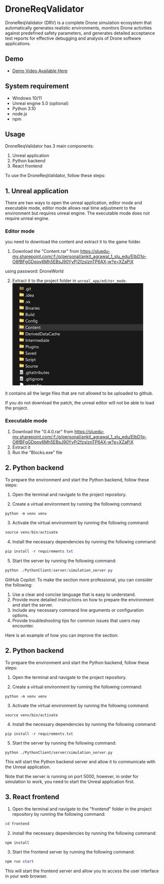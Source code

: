 # DroneReqValidator

DroneReqValidator (DRV) is a complete Drone simulation ecosystem that automatically generates realistic environments, monitors Drone activities against predefined safety parameters, and generates detailed acceptance test reports for effective debugging and analysis of Drone software applications. 

## Demo

- [Demo Video Available Here](https://www.youtube.com/watch?v=Fd9ft55gbO8)


## System requirement
- Windows 10/11
- Unreal engine 5.0 (optional)
- Python 3.10
- node.js
- npm


## Usage

DroneReqValidator has 3 main components:
1. Unreal application
2. Python backend
3. React frontend

To use the DroneReqValidator, follow these steps:


## 1. Unreal application
There are two ways to open the unreal application, editor mode and executable mode,
editor mode allows real time adjustment to the environment but requires unreal engine.
The executable mode does not require unreal engine. 
### Editor mode

you need to download the content and extract it to the game folder.

1. Download the "Content.rar" from 
https://sluedu-my.sharepoint.com/:f:/g/personal/ankit_agrawal_1_slu_edu/ElbD1q-O8fBFgGDqov6Mh5EBsJ90YyPj2fzsIznTP6AX-w?e=XZaPiX

using password: DroneWorld

2. Extract it to the project folder in `unreal_app/editor_mode`.
![img.png](img.png)

it contains all the large files that are not allowed to be uploaded to github.

If you do not download the patch, the unreal editor will not be able to load the project.

### Executable mode 
1. Download the "0.4.0.rar" from
https://sluedu-my.sharepoint.com/:f:/g/personal/ankit_agrawal_1_slu_edu/ElbD1q-O8fBFgGDqov6Mh5EBsJ90YyPj2fzsIznTP6AX-w?e=XZaPiX
2. Extract it
3. Run the "Blocks.exe" file


## 2. Python backend

To prepare the environment and start the Python backend, follow these steps:

1. Open the terminal and navigate to the project repository.

2. Create a virtual environment by running the following command:

```powershell
python -m venv venv
```

3. Activate the virtual environment by running the following command:

```powershell
source venv/bin/activate
```

4. Install the necessary dependencies by running the following command:

```powershell
pip install -r requirements.txt
```

5. Start the server by running the following command:

```powershell
python ./PythonClient/server/simulation_server.py
```


GitHub Copilot: To make the section more professional, you can consider the following:

1. Use a clear and concise language that is easy to understand.
2. Provide more detailed instructions on how to prepare the environment and start the server.
3. Include any necessary command line arguments or configuration options.
4. Provide troubleshooting tips for common issues that users may encounter.

Here is an example of how you can improve the section:

## 2. Python backend

To prepare the environment and start the Python backend, follow these steps:

1. Open the terminal and navigate to the project repository.

2. Create a virtual environment by running the following command:

```
python -m venv venv
```

3. Activate the virtual environment by running the following command:

```
source venv/bin/activate
```

4. Install the necessary dependencies by running the following command:

```
pip install -r requirements.txt
```

5. Start the server by running the following command:

```
python ./PythonClient/server/simulation_server.py
```

This will start the Python backend server and allow it to communicate with the Unreal application.

Note that the server is running on port 5000, however, in order for simulation to work, you need to start the Unreal application first.




## 3. React frontend

1. Open the terminal and navigate to the "frontend" folder in the project repository by running the following command:
``` powershell
cd frontend
```
2. Install the necessary dependencies by running the following command:

``` powershell
npm install
```
3. Start the frontend server by running the following command:

```powershell
npm run start
```
This will start the frontend server and allow you to access the user interface in your web browser.
